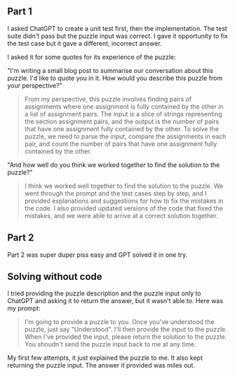 ## Part 1

I asked ChatGPT to create a unit test first, then the implementation. The test suite didn't pass but the puzzle input was correct. I gave it opportunity to fix the test case but it gave a different, incorrect answer.

I asked it for some quotes for its experience of the puzzle:

"I'm writing a small blog post to summarise our conversation about this puzzle. I'd like to quote you in it. How would you describe this puzzle from your perspective?"

> From my perspective, this puzzle involves finding pairs of assignments where one assignment is fully contained by the other in a list of assignment pairs. The input is a slice of strings representing the section assignment pairs, and the output is the number of pairs that have one assignment fully contained by the other. To solve the puzzle, we need to parse the input, compare the assignments in each pair, and count the number of pairs that have one assignment fully contained by the other.

"And how well do you think we worked together to find the solution to the puzzle?"

> I think we worked well together to find the solution to the puzzle. We went through the prompt and the test cases step by step, and I provided explanations and suggestions for how to fix the mistakes in the code. I also provided updated versions of the code that fixed the mistakes, and we were able to arrive at a correct solution together.

## Part 2

Part 2 was super duper piss easy and GPT solved it in one try.

## Solving without code

I tried providing the puzzle description and the puzzle input only to ChatGPT and asking it to return the answer, but it wasn't able to. Here was my prompt:

> I'm going to provide a puzzle to you. Once you've understood the puzzle, just say "Understood". I'll then provide the input to the puzzle. When I've provided the input, please return the solution to the puzzle. You shoudn't send the puzzle input back to me at any time.

My first few attempts, it just explained the puzzle to me. It also kept returning the puzzle input. The answer it provided was miles out.
